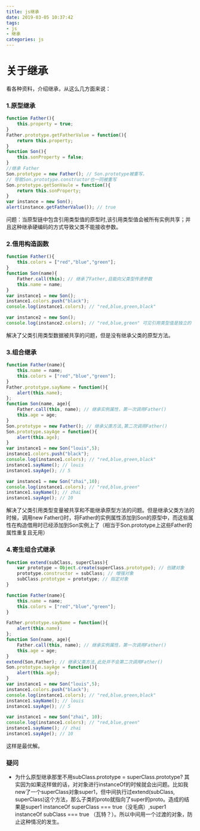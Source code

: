 ```yaml
---
title: js继承
date: 2019-03-05 10:37:42
tags:
- js
- 继承
categories: js
---
```

# 关于继承
看各种资料，介绍继承，从这么几方面来说：

### 1.原型继承
```js
function Father(){
    this.property = true;
}
Father.prototype.getFatherValue = function(){
    return this.property;
}
function Son(){
    this.sonProperty = false;
}
//继承 Father
Son.prototype = new Father(); // Son.prototype被重写，
// 导致Son.prototype.constructor也一同被重写
Son.prototype.getSonVaule = function(){
    return this.sonProperty;
}
var instance = new Son();
alert(instance.getFatherValue()); // true
```
问题：当原型链中包含引用类型值的原型时,该引用类型值会被所有实例共享；并且这种继承硬编码的方式导致父类不能接收参数。


### 2.借用构造函数
```js
function Father(){
    this.colors = ["red","blue","green"];
}
function Son(name){
    Father.call(this); // 继承了Father,且能向父类型传递参数
    this.name = name;
}
var instance1 = new Son();
instance1.colors.push("black");
console.log(instance1.colors); // "red,blue,green,black"

var instance2 = new Son();
console.log(instance2.colors); // "red,blue,green" 可见引用类型值是独立的
```
解决了父类引用类型数据被共享的问题，但是没有继承父类的原型方法。



### 3.组合继承
```js
function Father(name){
    this.name = name;
    this.colors = ["red","blue","green"];
}
Father.prototype.sayName = function(){
    alert(this.name);
};
function Son(name, age){
    Father.call(this, name); // 继承实例属性，第一次调用Father()
    this.age = age;
}
Son.prototype = new Father(); // 继承父类方法,第二次调用Father()
Son.prototype.sayAge = function(){
    alert(this.age);
}
var instance1 = new Son("louis",5);
instance1.colors.push("black");
console.log(instance1.colors); // "red,blue,green,black"
instance1.sayName(); // louis
instance1.sayAge(); // 5

var instance1 = new Son("zhai",10);
console.log(instance1.colors); // "red,blue,green"
instance1.sayName(); // zhai
instance1.sayAge(); // 10
```
解决了父类引用类型变量被共享和不能继承原型方法的问题。但是继承父类方法的时候，调用new Father()时，将Father的实例属性添加到Son的原型中，而这些属性在构造借用时已经添加到Son实例上了（相当于Son.prototype上这些Father的属性重复且无用）



### 4.寄生组合式继承
```js
function extend(subClass, superClass){
    var prototype = Object.create(superClass.prototype); // 创建对象
    prototype.constructor = subClass; // 增强对象
    subClass.prototype = prototype; // 指定对象
}

function Father(name){
    this.name = name;
    this.colors = ["red","blue","green"];
}

Father.prototype.sayName = function(){
    alert(this.name);
};
function Son(name, age){
    Father.call(this, name); // 继承实例属性，第一次调用Father()
    this.age = age;
}
extend(Son,Father); // 继承父类方法,此处并不会第二次调用Father()
Son.prototype.sayAge = function(){
    alert(this.age);
}
var instance1 = new Son("louis",5);
instance1.colors.push("black");
console.log(instance1.colors); // "red,blue,green,black"
instance1.sayName(); // louis
instance1.sayAge(); // 5

var instance1 = new Son("zhai", 10);
console.log(instance1.colors); // "red,blue,green"
instance1.sayName(); // zhai
instance1.sayAge(); // 10
```
这样是最优解。

### 疑问
- 为什么原型继承那里不用subClass.prototype = superClass.prototype?
其实因为如果这样做的话，对对象进行instanceOf的时候就会出问题。比如我new了一个superClass对象super1，但中间执行过extend(subClass, superClass)这个方法，那么子类的proto就指向了super的proto。造成的结果是super1 instanceOf superClass === true（没毛病）,super1 instanceOf subClass === true （瓦特？）。所以中间用一个过渡的对象，防止这种情况的发生。
